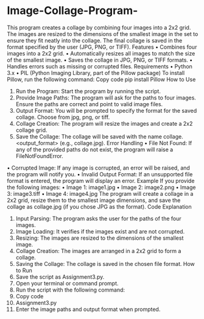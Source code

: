# Image-Collage-Program-
This program creates a collage by combining four images into a 2x2 grid. The images are resized to the dimensions of the smallest image in the set to ensure they fit neatly into the collage. The final collage is saved in the format specified by the user (JPG, PNG, or TIFF).
Features
•	Combines four images into a 2x2 grid.
•	Automatically resizes all images to match the size of the smallest image.
•	Saves the collage in JPG, PNG, or TIFF formats.
•	Handles errors such as missing or corrupted files. Requirements
•	Python 3.x
•	PIL (Python Imaging Library, part of the Pillow package) To install Pillow, run the following command:
Copy code
pip install Pillow How to Use
1.	Run the Program: Start the program by running the script.
2.	Provide Image Paths: The program will ask for the paths to four images. Ensure the paths are correct and point to valid image files.
3.	Output Format: You will be prompted to specify the format for the saved collage. Choose from jpg, png, or tiff.
4.	Collage Creation: The program will resize the images and create a 2x2 collage grid.
5.	Save the Collage: The collage will be saved with the name collage.<output_format> (e.g., collage.jpg).
Error Handling
•	File Not Found: If any of the provided paths do not exist, the program will raise a FileNotFoundError.
 
•	Corrupted Image: If any image is corrupted, an error will be raised, and the program will notify you.
•	Invalid Output Format: If an unsupported file format is entered, the program will display an error.
Example
If you provide the following images:
•	Image 1: image1.jpg
•	Image 2: image2.png
•	Image 3: image3.tiff
•	Image 4: image4.jpg
The program will create a collage in a 2x2 grid, resize them to the smallest image dimensions, and save the collage as collage.jpg (if you chose JPG as the format).
Code Explanation
1.	Input Parsing: The program asks the user for the paths of the four images.
2.	Image Loading: It verifies if the images exist and are not corrupted.
3.	Resizing: The images are resized to the dimensions of the smallest image.
4.	Collage Creation: The images are arranged in a 2x2 grid to form a collage.
5.	Saving the Collage: The collage is saved in the chosen file format. How to Run
1.	Save the script as Assignment3.py.
2.	Open your terminal or command prompt.
3.	Run the script with the following command:
4.	Copy code
5.	Assignment3.py
6.	Enter the image paths and output format when prompted.
